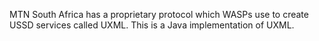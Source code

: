 MTN South Africa has a proprietary protocol which WASPs use to create USSD services called UXML. This is a Java implementation of UXML.